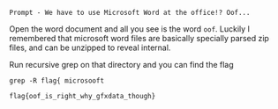 `Prompt - We have to use Microsoft Word at the office!? Oof...`

Open the word document and all you see is the word `oof`. Luckily I remembered that microsoft word files are basically specially parsed zip files, and can be unzipped to reveal internal. 

Run recursive grep on that directory and you can find the flag

`grep -R flag{ microsooft`

`flag{oof_is_right_why_gfxdata_though}`